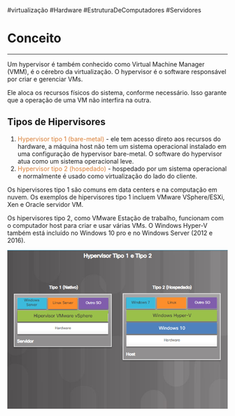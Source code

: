 #virtualização #Hardware #EstruturaDeComputadores #Servidores 

# Conceito
---
Um hypervisor é também conhecido como Virtual Machine Manager (VMM), é o cérebro da virtualização. O hypervisor é o software responsável por criar e gerenciar VMs.

Ele aloca os recursos físicos do sistema, conforme necessário. Isso garante que a operação de uma VM não interfira na outra.

## Tipos de Hipervisores

1. <span style="color:#d97f36">Hypervisor tipo 1 (bare-metal)</span> - ele tem acesso direto aos recursos do hardware, a máquina host não tem um sistema operacional instalado em uma configuração de hypervisor bare-metal. O software do hypervisor atua como um sistema operacional leve.
2. <span style="color:#d97f36">Hypervisor tipo 2 (hospedado)</span> - hospedado por um sistema operacional e normalmente é usado como virtualização do lado do cliente. 

Os hipervisores tipo 1 são comuns em data centers e na computação em nuvem. Os exemplos de hipervisores tipo 1 incluem ⁪VMware VSphere/ESXi, Xen e Oracle servidor VM.

Os hipervisores tipo 2, como VMware Estação de trabalho, funcionam com o computador host para criar e usar várias VMs. O Windows Hyper-V também está incluído no Windows 10 pro e no Windows Server (2012 e 2016).

![](img/Pasted%20image%2020240313154013.png)
